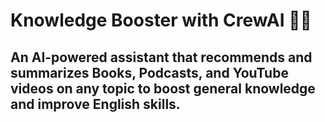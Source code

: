 # Knowledge Booster with CrewAI 🤗💡

## An AI-powered assistant that recommends and summarizes Books, Podcasts, and YouTube videos on any topic to boost general knowledge and improve English skills.
